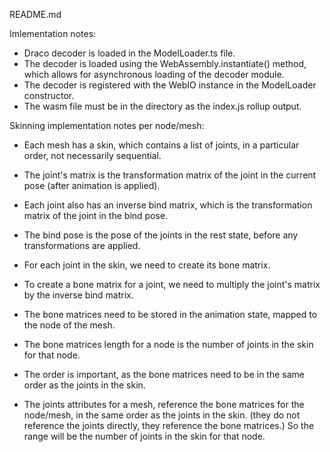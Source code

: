 README.md

Imlementation notes:
- Draco decoder is loaded in the ModelLoader.ts file.
- The decoder is loaded using the WebAssembly.instantiate() method, which allows for asynchronous loading of the decoder module.
- The decoder is registered with the WebIO instance in the ModelLoader constructor.
- The wasm file must be in the directory as the index.js rollup output.


Skinning implementation notes per node/mesh:
- Each mesh has a skin, which contains a list of joints, in a particular order, not necessarily sequential.
- The joint's matrix is the transformation matrix of the joint in the current pose (after animation is applied).
- Each joint also has an inverse bind matrix, which is the transformation matrix of the joint in the bind pose.
- The bind pose is the pose of the joints in the rest state, before any transformations are applied.

- For each joint in the skin, we need to create its bone matrix.
- To create a bone matrix for a joint, we need to multiply the joint's matrix by the inverse bind matrix.
- The bone matrices need to be stored in the animation state, mapped to the node of the mesh.
- The bone matrices length for a node is the number of joints in the skin for that node.
- The order is important, as the bone matrices need to be in the same order as the joints in the skin.
- The joints attributes for a mesh, reference the bone matrices for the node/mesh, in the same order as the joints in the skin. (they do not reference the joints directly, they reference the bone matrices.) So the range will be the number of joints in the skin for that node.

